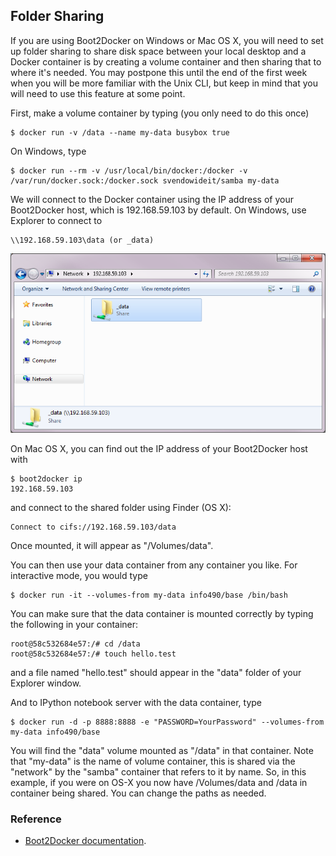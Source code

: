 ## Folder Sharing

If you are using Boot2Docker on Windows or Mac OS X, you will need to set up
folder sharing to share disk space between your local desktop and a Docker
container is by creating a volume container and then sharing that to where it's
needed. You may postpone this until the end of the first week when you will be
more familiar with the Unix CLI, but keep in mind that you will need to use
this feature at some point.

First, make a volume container by typing (you only need to do this once)

```console
$ docker run -v /data --name my-data busybox true
```

On Windows, type

```console
$ docker run --rm -v /usr/local/bin/docker:/docker -v
/var/run/docker.sock:/docker.sock svendowideit/samba my-data
```

We will connect to the Docker container using the IP address of your
Boot2Docker host, which is 192.168.59.103 by default. On Windows, use Explorer
to connect to

    \\192.168.59.103\data (or _data)

![connect with explorer](explorer2.png)

On Mac OS X, you can find out the IP address of your Boot2Docker host with

```console
$ boot2docker ip
192.168.59.103
```

and connect to the shared folder using Finder (OS X):

    Connect to cifs://192.168.59.103/data

Once mounted, it will appear as "/Volumes/data".

You can then use your data container from any container you like. For
interactive mode, you would type

```console
$ docker run -it --volumes-from my-data info490/base /bin/bash
```

You can make sure that the data container is mounted correctly by typing the following in your container:

```console
root@58c532684e57:/# cd /data
root@58c532684e57:/# touch hello.test
```

and a file named "hello.test" should appear in the "data" folder of your Explorer window.

And to IPython notebook server with the data container, type

```console
$ docker run -d -p 8888:8888 -e "PASSWORD=YourPassword" --volumes-from my-data info490/base
```

You will find the "data" volume mounted as "/data" in that container. Note that "my-data" is the name of volume container, this is shared via the "network" by the "samba" container that refers to it by name. So, in this example, if you were on OS-X you now have /Volumes/data and /data in container being shared. You can change the paths as needed.

### Reference

- [Boot2Docker documentation](https://github.com/boot2docker/boot2docker).
